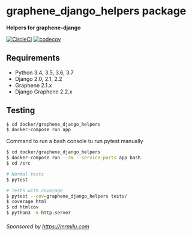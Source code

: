 # graphene_django_helpers package

**Helpers for graphene-django**

[![CircleCI](https://circleci.com/gh/mrmilu/graphene-django-helpers.svg?style=svg)](https://circleci.com/gh/mrmilu/graphene-django-helpers)
[![codecov](https://codecov.io/gh/mrmilu/graphene-django-helpers/branch/master/graph/badge.svg)](https://codecov.io/gh/mrmilu/graphene-django-helpers)

## Requirements

- Python 3.4, 3.5, 3.6, 3.7
- Django 2.0, 2.1, 2.2
- Graphene 2.1.x
- Django Graphene 2.2.x

## Testing

```bash
$ cd docker/graphene_django_helpers
$ docker-compose run app
```

Command to run a bash console tu run pytest manually
```bash
$ cd docker/graphene_django_helpers
$ docker-compose run --rm --service-ports app bash
$ cd /src

# Normal tests
$ pytest

# Tests with coverage
$ pytest --cov=graphene_django_helpers tests/
$ coverage html
$ cd htmlcov
$ python3 -m http.server
```

###### Sponsored by https://mrmilu.com
